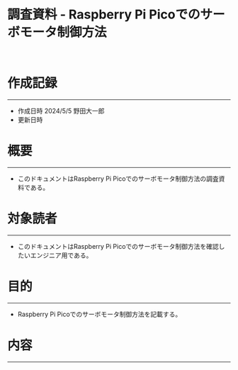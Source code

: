 # 調査資料 - Raspberry Pi Picoでのサーボモータ制御方法
&nbsp;
# 作成記録
---
* 作成日時 2024/5/5 野田大一郎
* 更新日時
&nbsp;
# 概要
---
* このドキュメントはRaspberry Pi Picoでのサーボモータ制御方法の調査資料である。
&nbsp;
# 対象読者
---
* このドキュメントはRaspberry Pi Picoでのサーボモータ制御方法を確認したいエンジニア用である。
&nbsp;
# 目的
---
* Raspberry Pi Picoでのサーボモータ制御方法を記載する。
&nbsp;

# 内容
---
